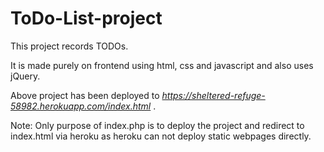 # ToDo-List-project

This project records TODOs.

It is made purely on frontend using html, css and javascript and also uses jQuery.

Above project has been deployed to *https://sheltered-refuge-58982.herokuapp.com/index.html* .

Note: Only purpose of index.php is to deploy the project and redirect to
index.html via heroku as heroku can not deploy static webpages directly.